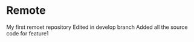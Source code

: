 # Remote
My first remoet repository
Edited in develop branch
Added all the source code for feature1
